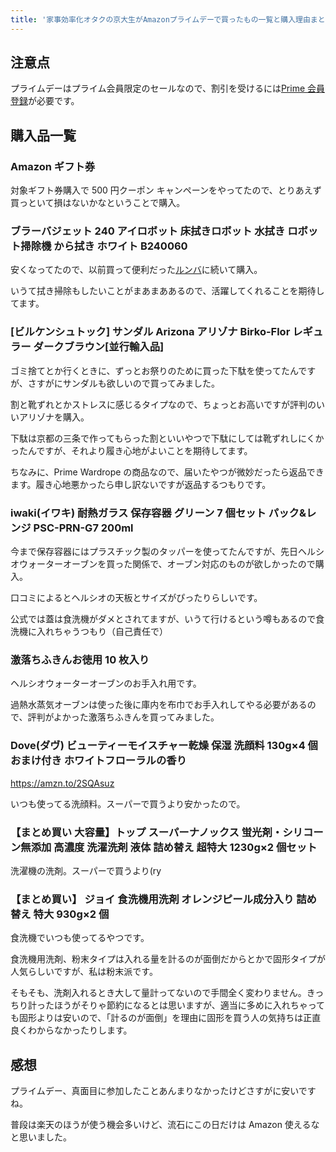 ```yaml
---
title: '家事効率化オタクの京大生がAmazonプライムデーで買ったもの一覧と購入理由まとめ【2021】'
---
```


## 注意点

プライムデーはプライム会員限定のセールなので、割引を受けるには[Prime 会員登録](https://www.amazon.co.jp/cer/c/15676466)が必要です。

## 購入品一覧

### Amazon ギフト券

<Affiliates asin="B004N3APGO" query="Amazon ギフト券" />

対象ギフト券購入で 500 円クーポン キャンペーンをやってたので、とりあえず買っといて損はないかなということで購入。

### ブラーバジェット 240 アイロボット 床拭きロボット 水拭き ロボット掃除機 から拭き ホワイト B240060

<Affiliates asin="B00JFTRPGO" query="ブラーバジェット 240" />

安くなってたので、以前買って便利だった[ルンバ](https://zalgo-official.com/2020-best-buy/#toc5)に続いて購入。

いうて拭き掃除もしたいことがまあまああるので、活躍してくれることを期待してます。

### [ビルケンシュトック] サンダル Arizona アリゾナ Birko-Flor レギュラー ダークブラウン[並行輸入品]

<Affiliates asin="B08961766W" query="ビルケンシュトック アリゾナ" />

ゴミ捨てとか行くときに、ずっとお祭りのために買った下駄を使ってたんですが、さすがにサンダルも欲しいので買ってみました。

割と靴ずれとかストレスに感じるタイプなので、ちょっとお高いですが評判のいいアリゾナを購入。

下駄は京都の三条で作ってもらった割といいやつで下駄にしては靴ずれしにくかったんですが、それより履き心地がよいことを期待してます。

ちなみに、Prime Wardrope の商品なので、届いたやつが微妙だったら返品できます。履き心地悪かったら申し訳ないですが返品するつもりです。

### iwaki(イワキ) 耐熱ガラス 保存容器 グリーン 7 個セット パック&レンジ PSC-PRN-G7 200ml

<Affiliates asin="B005H2DC5G" query="イワキ 耐熱ガラス 保存容器" />

今まで保存容器にはプラスチック製のタッパーを使ってたんですが、先日ヘルシオウォーターオーブンを買った関係で、オーブン対応のものが欲しかったので購入。

口コミによるとヘルシオの天板とサイズがぴったりらしいです。

公式では蓋は食洗機がダメとされてますが、いうて行けるという噂もあるので食洗機に入れちゃうつもり（自己責任で）

### 激落ちふきんお徳用 10 枚入り

<Affiliates asin="B00A3MT4Q6" query="激落ちふきん" />

ヘルシオウォーターオーブンのお手入れ用です。

過熱水蒸気オーブンは使った後に庫内を布巾でお手入れしてやる必要があるので、評判がよかった激落ちふきんを買ってみました。

### Dove(ダヴ) ビューティーモイスチャー乾燥 保湿 洗顔料 130g×4 個 おまけ付き ホワイトフローラルの香り

<Affiliates asin="B08X4R7WPJ" query="Dove 洗顔料 130g 4 個" />

<div class="wp-block-cocoon-blocks-blogcard blogcard-type bct-none">

https://amzn.to/2SQAsuz

</div>

いつも使ってる洗顔料。スーパーで買うより安かったので。

### 【まとめ買い 大容量】トップ スーパーナノックス 蛍光剤・シリコーン無添加 高濃度 洗濯洗剤 液体 詰め替え 超特大 1230g×2 個セット

<Affiliates asin="B08CH8YVJ7" query="ナノックス 超特大" />

洗濯機の洗剤。スーパーで買うより(ry

### 【まとめ買い】 ジョイ 食洗機用洗剤 オレンジピール成分入り 詰め替え 特大 930g×2 個

<Affiliates asin="B07JGX2K5T" query="ジョイ 食洗機用洗剤" />

食洗機でいつも使ってるやつです。

食洗機用洗剤、粉末タイプは入れる量を計るのが面倒だからとかで固形タイプが人気らしいですが、私は粉末派です。

そもそも、洗剤入れるとき大して量計ってないので手間全く変わりません。きっちり計ったほうがそりゃ節約になるとは思いますが、適当に多めに入れちゃっても固形よりは安いので、「計るのが面倒」を理由に固形を買う人の気持ちは正直良くわからなかったりします。

## 感想

プライムデー、真面目に参加したことあんまりなかったけどさすがに安いですね。

普段は楽天のほうが使う機会多いけど、流石にこの日だけは Amazon 使えるなと思いました。
